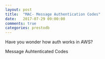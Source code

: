 ```yaml
---
layout: post
title:  "MAC- Message Authentication Codes"
date:   2017-07-29 09:00:00
comments: true
categories: prestodb
---
```

Have you wonder how auth works in AWS?

Message Auhtenticated Codes
